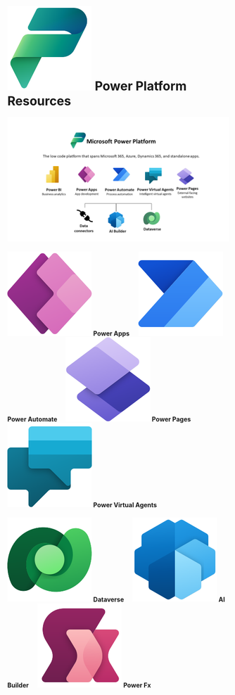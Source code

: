 # ![Power Platform](https://github.com/powerplatform-partner/.github/blob/main/profile/images/PowerPlatform_scalable.svg) Power Platform Resources

![Power Platform Diagram](https://github.com/powerplatform-partner/.github/blob/main/profile/images/pp_image.png)

#### ![Power Apps](https://github.com/powerplatform-partner/.github/blob/main/profile/images/PowerApps_scalable.svg) Power Apps &nbsp;&nbsp;&nbsp;&nbsp; ![Power Automate](https://github.com/powerplatform-partner/.github/blob/main/profile/images/PowerAutomate_scalable.svg) Power Automate &nbsp;&nbsp;&nbsp;&nbsp; ![Power Pages](https://github.com/powerplatform-partner/.github/blob/main/profile/images/PowerPages_scalable.svg) Power Pages &nbsp;&nbsp;&nbsp;&nbsp; ![Power Virtual Agents](https://github.com/powerplatform-partner/.github/blob/main/profile/images/PowerVirtualAgents_scalable.svg) Power Virtual Agents

#### ![Dataverse](https://github.com/powerplatform-partner/.github/blob/main/profile/images/Dataverse_scalable.svg) Dataverse &nbsp;&nbsp;&nbsp;&nbsp; ![AI Builder](https://github.com/powerplatform-partner/.github/blob/main/profile/images/AIBuilder_scalable.svg) AI Builder &nbsp;&nbsp;&nbsp;&nbsp; ![Power Fx](https://github.com/powerplatform-partner/.github/blob/main/profile/images/PowerFx_scalable.svg) Power Fx
